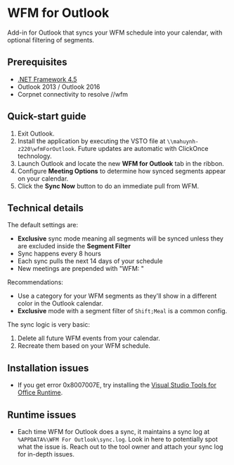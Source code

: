 # WFM for Outlook
Add-in for Outlook that syncs your WFM schedule into your calendar, with optional filtering of segments.

## Prerequisites
* [.NET Framework 4.5](http://www.microsoft.com/en-us/download/details.aspx?id=42643)
* Outlook 2013 / Outlook 2016
* Corpnet connectivity to resolve //wfm

## Quick-start guide
1. Exit Outlook.
2. Install the application by executing the VSTO file at `\\mahuynh-z220\wfmForOutlook`. Future updates are automatic with ClickOnce technology.
3. Launch Outlook and locate the new **WFM for Outlook** tab in the ribbon.
4. Configure **Meeting Options** to determine how synced segments appear on your calendar.
5. Click the **Sync Now** button to do an immediate pull from WFM.

## Technical details
The default settings are:
* **Exclusive** sync mode meaning all segments will be synced unless they are excluded inside the **Segment Filter**
* Sync happens every 8 hours
* Each sync pulls the next 14 days of your schedule
* New meetings are prepended with "WFM: "

Recommendations:
* Use a category for your WFM segments as they'll show in a different color in the Outlook calendar.
* **Exclusive** mode with a segment filter of `Shift;Meal` is a common config.

The sync logic is very basic:
1. Delete all future WFM events from your calendar.
2. Recreate them based on your WFM schedule.

## Installation issues
* If you get error 0x8007007E, try installing the [Visual Studio Tools for Office Runtime](https://www.microsoft.com/en-us/download/details.aspx?id=48217).

## Runtime issues
* Each time WFM for Outlook does a sync, it maintains a sync log at `%APPDATA%\WFM For Outlook\sync.log`. Look in here to potentially spot what the issue is. Reach out to the tool owner and attach your sync log for in-depth issues.
